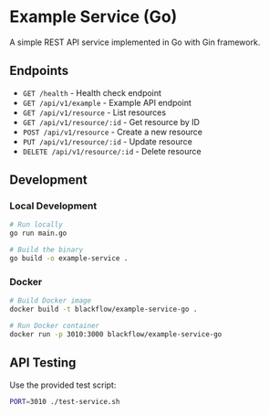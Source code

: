 # Example Service (Go)

A simple REST API service implemented in Go with Gin framework.

## Endpoints

- `GET /health` - Health check endpoint
- `GET /api/v1/example` - Example API endpoint
- `GET /api/v1/resource` - List resources
- `GET /api/v1/resource/:id` - Get resource by ID
- `POST /api/v1/resource` - Create a new resource
- `PUT /api/v1/resource/:id` - Update resource
- `DELETE /api/v1/resource/:id` - Delete resource

## Development

### Local Development

```bash
# Run locally
go run main.go

# Build the binary
go build -o example-service .
```

### Docker

```bash
# Build Docker image
docker build -t blackflow/example-service-go .

# Run Docker container
docker run -p 3010:3000 blackflow/example-service-go
```

## API Testing

Use the provided test script:

```bash
PORT=3010 ./test-service.sh
```